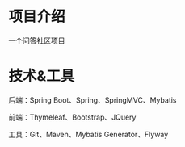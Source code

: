 # 项目介绍
一个问答社区项目
# 技术&工具
后端：Spring Boot、Spring、SpringMVC、Mybatis

前端：Thymeleaf、Bootstrap、JQuery

工具：Git、Maven、Mybatis Generator、Flyway

